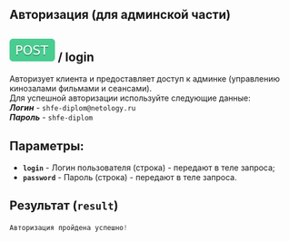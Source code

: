 ## Авторизация (для админской части)

## ![POST](img/post.svg) / login

Авторизует клиента и предоставляет доступ к админке (управлению кинозалами фильмами и сеансами).  
Для успешной авторизации используйте следующие данные:  
**_Логин_** - `shfe-diplom@netology.ru`  
**_Пароль_** - `shfe-diplom`

## Параметры:

- **`login`** - Логин пользователя (строка) - передают в теле запроса;
- **`password`** - Пароль (строка)  - передают в теле запроса.


## Результат (`result`)

```javascript 
Авторизация пройдена успешно!
```
